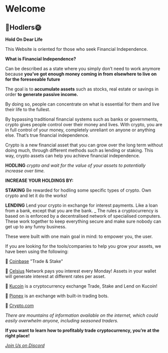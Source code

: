 # Welcome

## 🚀Hodlers🌞

**Hold On Dear Life**

This Website is oriented for those who seek Financial Independence.

**What is Financial Independence?**

Can be described as a state where you simply don’t need to work anymore because **you’ve got enough money coming in from elsewhere to live on for the foreseeable future**

The goal is to **accumulate assets** such as stocks, real estate or savings in order **to generate passive income.**

By doing so, people can concentrate on what is essential for them and live their life to the fullest.

By bypassing traditional financial systems such as banks or governments, crypto gives people control over their money and lives.
With crypto, you are in full control of your money, completely unreliant on anyone or anything else.
That’s true financial independence.

Crypto is a new financial asset that you can grow over the long term without doing much, through different methods such as lending or staking.
This way, crypto assets can help you achieve financial independence.

**HODLING**
*crypto and wait for the value of your assets to potentially increase over time.*

**INCREASE YOUR HOLDINGS BY:**

**STAKING**
Be rewarded for hodling some specific types of crypto.
Own crypto and let it do the works!

**LENDING**
Lend your crypto in exchange for interest payments.
Like a loan from a bank, except that you are the bank.
_
The rules a cryptocurrency is based on is enforced by a decentralised network of specialised computers.
These work together to keep everything secure and make sure nobody can get up to any funny business.

These were built with one main goal in mind: to empower you, the user.


If you are looking for the tools/companies to help you grow your assets, we have been using the following:

🔹 [Coinbase](https://www.coinbase.com/join/res_g?src=android-share) "Trade & Stake"

🔹 [Celsius](https://celsiusnetwork.app.link/133407dc61) Network pays you interest every Monday!
Assets in your wallet will generate interest at different rates per asset.

🔹 [Kucoin](https://www.kucoin.com/ucenter/signup?rcode=y5avv8) is a cryptocurrency exchange
Trade, Stake and Lend on Kucoin!

🔹 [Pionex](https://www.pionex.com/en-US/sign/ref/5fsUSrQW) is an exchange with built-in trading bots.

🔹 [Crypto.com]()


*There are mountains of information available on the internet, which could easily overwhelm anyone, including seasoned traders.*

**If you want to learn how to profitably trade cryptocurrency, you’re at the right place!**

[*Join Us on Discord*](https://discord.gg/bB5WRbemFR)
